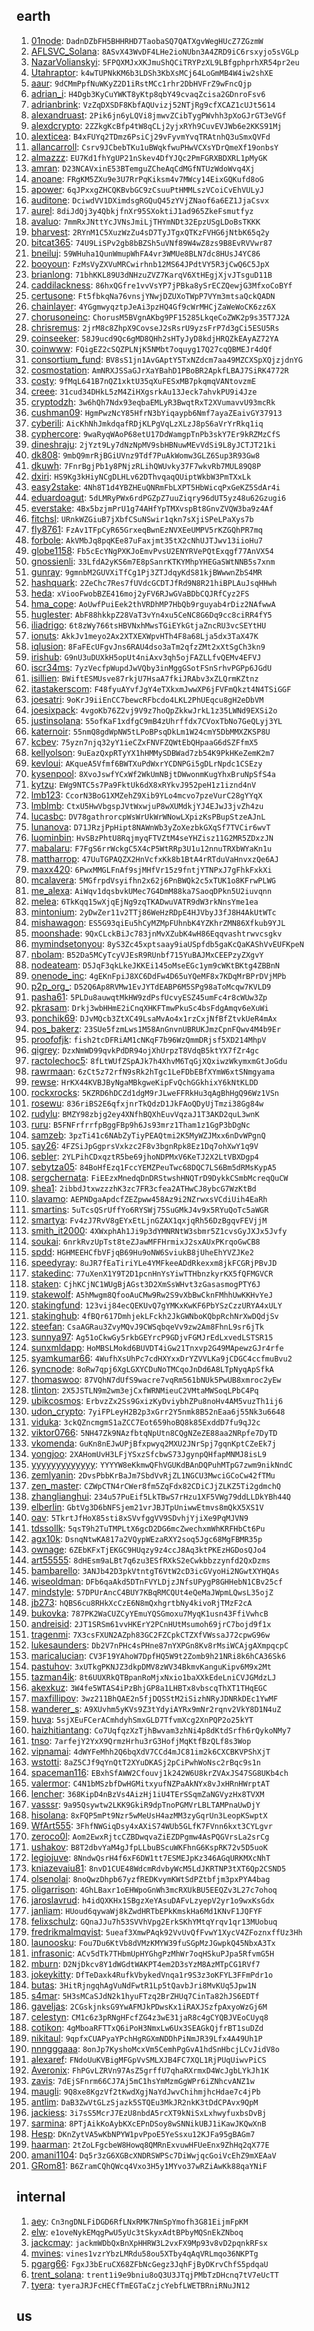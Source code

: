 ## earth
1. [01node](https://keybase.io/01node): `DadnDZbFH5BHHRHD7TaobaSQ7QATXgvWegHUcZ7ZGzmW`
1. [AFLSVC_Solana](https://keybase.io/AFLSVC_Solana): `8ASvX43WvDF4LHe2ioNUbn3A4ZRD9iC6rsxyjo5sVGLp`
1. [NazarVolianskyi](https://keybase.io/NazarVolianskyi): `5FPQXMJxXKJmuShQCiTRYPzXL9LBfgphprhXR54pr2eu`
1. [Utahraptor](https://keybase.io/Utahraptor): `k4wTUPNkKM6b3LDSh3KbXsMCj64LoGmMB4W4iw2shXE`
1. [aaur](https://keybase.io/aaur): `9dCMmPpfNuWKyZ2D1iRstMCc1rhr2DbHVFrZ9wFncQjp`
1. [adrian_i](https://keybase.io/adrian_i): `H4Dgb3KyCuYWKT8yKtp8qbY49cvaqZcisa2GDnroFsv6`
1. [adrianbrink](https://keybase.io/adrianbrink): `VzZqDXSDF8KbfAQUvizj52NTjRg9cfXCAZ1cUJt5614`
1. [alexandruast](https://keybase.io/alexandruast): `2Pik6jn6yLQVi8jmwvZCibTygPWvhh3pXoGJrGT3eVGf`
1. [alexdcrypto](https://keybase.io/alexdcrypto): `2ZZkgKcBfp4tW8qCLj2yjxRYh9CuvEVJWb6e2KKS91Mj`
1. [alexticea](https://keybase.io/alexticea): `B4xFUYq2TDmz6PsiCj29vFyvmYvqTRAtnhQ3uSmxQVFd`
1. [allancarroll](https://keybase.io/allancarroll): `Csrv9JCbebTKu1uBWqkfwuPHwVCXsYDrQmeXf19onbsY`
1. [almazzz](https://keybase.io/almazzz): `EU7Kd1fhYgUP21nSkev4DfYJQc2PmFGRXBDXRL1pMyGK`
1. [amran](https://keybase.io/amran): `D23NCAVxinE53BTemguZCheAqCdMGfNTUzWdoWvq4Xj`
1. [anoane](https://keybase.io/anoane): `FRgKM5ZXu9e3U7RrPqKiksm4v7MWcy14EixGQKufd8oG`
1. [apower](https://keybase.io/apower): `6qJPxxgZHCQKBvbGC9zCsuuPtHMMLszVCoiCvEhVULyJ`
1. [auditone](https://keybase.io/auditone): `DciwdVV1DXimdsgRGQuQ45zYVjZNaof6a6EZ1JjaCsvx`
1. [aurel](https://keybase.io/aurel): `8diJdQj3y4QbkjfnXr95SXoktiJ1ad965ZkeFsmutfyz`
1. [avaluo](https://keybase.io/avaluo): `7mmRxJNttYcJVNsJmiLjTHYmNDt32EpzUSgLDoBsTKKK`
1. [bharvest](https://keybase.io/bharvest): `2RYnM1C5XuzWzZu4sD7TyJTgxQTKzFVHG6jNtbK65q2y`
1. [bitcat365](https://keybase.io/bitcat365): `74U9LiSPv2gb8bBZSh5uVNf89W4wZ8zs9B8EvRVVwr87`
1. [bneiluj](https://keybase.io/bneiluj): `59WHuha1QunWmupWhFA4vr3WMUe8BLN7dc8HUsJ4YC86`
1. [booyoun](https://keybase.io/booyoun): `FzMsVyZXVuMRCwirhnb12MS64JPdtVY5R3jCwQ6C5JpX`
1. [brianlong](https://keybase.io/brianlong): `71bhKKL89U3dNHzuZVZ7KarqV6XtHEgjXjvJTsguD11B`
1. [caddilackness](https://keybase.io/caddilackness): `86hxQGfre1vvVsYP7jPBka8ySrECZQewjG3MfxoCoBYf`
1. [certusone](https://keybase.io/certusone): `Ft5fbkqNa76vnsjYNwjDZUXoTWpP7VYm3mtsaQckQADN`
1. [chainlayer](https://keybase.io/chainlayer): `4YGgmwyqztpJeAi3pzHQ4Gf9cWrMHCjZaWeWoCK6zz6X`
1. [chorusoneinc](https://keybase.io/chorusoneinc): `ChorusM5BVgnAKbg9PF15285LkqeCoZWK2p9s35T7J2A`
1. [chrisremus](https://keybase.io/chrisremus): `2jrM8c8ZhpX9CovseJ2sRsrU9yzsFrP7d3gCi5ESU5Rs`
1. [coinseeker](https://keybase.io/coinseeker): `58J9ucd9Qc6gMD8QHh2sHTyJyD8kdjHRQZkEAyAZ72YA`
1. [coinwww](https://keybase.io/coinwww): `FQigEZ2cSQZPLNjK5NMbt7oquyg17Q27cqQBMEJr4dQf`
1. [consortium_fund](https://keybase.io/consortium_fund): `BV8sS1jn1AvGAptY5TxNZdcm7aa49MZCXSpXQjzjdnYG`
1. [cosmostation](https://keybase.io/cosmostation): `AmNRXJSSaGJrXaYBahD1PBoBR2ApkfLBAJ7SiRK4772R`
1. [costy](https://keybase.io/costy): `9fMqL641B7nQZ1xktU35qXuFESxMB7pkqmqVANtovzmE`
1. [creee](https://keybase.io/creee): `31cud34DHkL5zM4ZiHXgsrkAu13Jeck7ahvkPU9i4Jze`
1. [cryptodzh](https://keybase.io/cryptodzh): `3w6hQh7Ndx93eqbaEMLyR3BwqtRxT2XVumavvU93mcRk`
1. [cushman09](https://keybase.io/cushman09): `HgmPwzNcY85HfrN3bYiqaypb6Nmf7ayaZEaivGY37913`
1. [cyberili](https://keybase.io/cyberili): `AicKhNhJmkdqafRDjKLPgVqLzXLzJ8pS6aVrYrRkq1iq`
1. [cyphercore](https://keybase.io/cyphercore): `9waRyqWAoP68etU17DdWamgpTnPb3skY7Er9kRZMzCfS`
1. [dineshraju](https://keybase.io/dineshraju): `2jYzt9Ly7dNzNpMV9sbHBNuwMEvVdSi9L8yJCTJT21ki`
1. [dk808](https://keybase.io/dk808): `9mbQ9mrRjBGiUVnz9Tdf7PuAkWomw3GLZ6Sup3R93Gw8`
1. [dkuwh](https://keybase.io/dkuwh): `7FnrBgjPb1y8PNjzRLihQWUvky37F7wkvRb7MUL89Q8P`
1. [dxiri](https://keybase.io/dxiri): `HS9Kg3kHiyNCgDLHLv62DThvqaqQUiptWkbW3PmTXxLk`
1. [easy2stake](https://keybase.io/easy2stake): `4Nh8T1d4YBZHEuQNRmFbLXPT5HbWicqPxGeKZ5SdAr4i`
1. [eduardoagut](https://keybase.io/eduardoagut): `5dLMRyPWx6rdPGZpZ7uuZiqry96dUT5yz48u62Gzugi6`
1. [everstake](https://keybase.io/everstake): `4Bx5bzjmPrU1g74AHfYpTMXvspBt8GnvZVQW3ba9z4Af`
1. [fitchsl](https://keybase.io/fitchsl): `URnkWZGiuB7jXbfCSuNSwir1qkn7sXjiSPeLPaXys7b`
1. [fly8761](https://keybase.io/fly8761): `FzAv1TFpCyR65GrxeqBwnEzNVXEeUMPV5rKZGQhPR7mq`
1. [forbole](https://keybase.io/forbole): `AkVMbJq8pqKEe87uFaxjmt35tX2cNhUJTJwv13iioHu7`
1. [globe1158](https://keybase.io/globe1158): `Fb5cEcYNgPXKJoEmvPvsU2ENYRVePQtExqgf77AnVX54`
1. [gnossienli](https://keybase.io/gnossienli): `33LfdA2yKS6m7E8pSanrKTKYMhpYHEGaSWtNNB5s7xnm`
1. [gunray](https://keybase.io/gunray): `9gmnbM2GUVXiTfCg1Pj3ZTJdqyKdS81kjBWwwnZbS4MR`
1. [hashquark](https://keybase.io/hashquark): `2ZeChc7Res7fUVdcGCDTJfRd9N8R21hiBPLAuJsqHHwh`
1. [heda](https://keybase.io/heda): `xViooFwobBZE416moj2yFV6RJwGVaBDbCQJRfCyz2FS`
1. [hma_cope](https://keybase.io/hma_cope): `AoUwfPuiEek2thVRDhMP7HbQb9rguyab4rDiz2NAfwwA`
1. [huglester](https://keybase.io/huglester): `AbF88hkkpZ28VaT3vYn4xu5CeNC8G6Dq9cc8ciRR4fY5`
1. [iliadrigo](https://keybase.io/iliadrigo): `6t8zWy766tsHBVNxhMwsTGiEYkGtjaZncRU3vcSEYtHU`
1. [ionuts](https://keybase.io/ionuts): `AkkJv1meyo2Ax2XTXEXWpvHTh4F8a68Lja5dx3TaX47K`
1. [iqlusion](https://keybase.io/iqlusion): `8FaFEcUFgvJns6RAU4dso3aTm2qfzZMt2xXtSgCh3kn9`
1. [irishub](https://keybase.io/irishub): `G9nU3uDUXkH5opUt4niAxv3qh5ojFAZLLfvQEMv4EFVJ`
1. [iscr34ms](https://keybase.io/iscr34ms): `7yzVecfpWupdJwVQby3inMggGSotFSnSrhvPGPp6JGdU`
1. [isillien](https://keybase.io/isillien): `BWiftESMUsve87rkjU7HsaA7fkiJRAbv3xZLQrmKZtnz`
1. [itastakerscom](https://keybase.io/itastakerscom): `F48fyuAYvfJgY4eTXkxmJwwXP6jFVFmQkzt4N4TSiGGF`
1. [joesatri](https://keybase.io/joesatri): `9oKrJ9iiEnCC7bewcRFbcdo4LKL2PhUEqcu8gH2eDbVM`
1. [joesixpack](https://keybase.io/joesixpack): `4vgoKb76Z2vj9V9z7hoQpZkkwJrkL1z35LWNd9EXSi2o`
1. [justinsolana](https://keybase.io/justinsolana): `55ofKaF1xdfgC9mB4zUhrffdx7CVoxTbNo7GeQLyj3YL`
1. [katernoir](https://keybase.io/katernoir): `55nmQ8gdWpNW5tLPoBPsqDkLm1W24cmY5DbMMXZKSP8U`
1. [kcbev](https://keybase.io/kcbev): `75yzn7njq32yY1ieCZxFNVFZQWtEbQHpaaG6dSZFfmX5`
1. [kellyolson](https://keybase.io/kellyolson): `9uEazQxpRTyYX1hHMMySDBWad7zb54K9PkHKeZemK2m7`
1. [kevloui](https://keybase.io/kevloui): `AKqueA5Vfmf6BWTXuPdWxrYCDNPGi5gDLrNpdc1CSEzy`
1. [kysenpool](https://keybase.io/kysenpool): `8XvoJswfYCxWf2WkUmNBjtDWwonmKugYhxBruNpSfS4a`
1. [kytzu](https://keybase.io/kytzu): `EWg9NTC5s7Pa9FktUk6dX8xRYkvJ952peH1z1iznd4nV`
1. [lmb123](https://keybase.io/lmb123): `CcorN3BoG1XMZehZ9Xib9YLo4mcvo7pzeVurC28gYYqX`
1. [lmblmb](https://keybase.io/lmblmb): `CtxU5HwVbgspJVtWxwjuP8wXUMdkjYJ4EJwJ3jvZh4zu`
1. [lucasbc](https://keybase.io/lucasbc): `DV78gathrorcpWsWrUkWrWNowLXpizKsPBupStzeAJnL`
1. [lunanova](https://keybase.io/lunanova): `D71JRzjPpHipt8NAWnWb3yZoXezbkGXqSf7TVCir6wvT`
1. [luominbin](https://keybase.io/luominbin): `HvSBzPhtU8RqjmyqFTVZtM4seYHZisz11G2MR5ZDxzJN`
1. [mabalaru](https://keybase.io/mabalaru): `F7FgS6rrWckgC5X4cP5WtRRp3U1u12nnuTRXbWYaKn1u`
1. [mattharrop](https://keybase.io/mattharrop): `47UuTGPAQZX2HnVcfxKk8b1BtA4rRTduVaHnvxzQe6AJ`
1. [maxx420](https://keybase.io/maxx420): `6PwxMMGLFnAf9sjMHfVr15z9fntjYTNPxJ7gFhkFxkXi`
1. [mcalavera](https://keybase.io/mcalavera): `5MGfrpdVsyifhn2x62j6PnBWQk2c5xTUK1o8KFrwPLWG`
1. [me_alexa](https://keybase.io/me_alexa): `AiWqv1dqsbvkUMec7G4DmM88ka7SaoqDPkn5U2iuvqnn`
1. [melea](https://keybase.io/melea): `6TkKqq15wXjqEjNg9zqTKADwuVATR9dW3rkNnsYme1ea`
1. [mintonium](https://keybase.io/mintonium): `2yDwZer11v2TTj86WeHzRDpE4HJVbyJ3fJ8H4AkUtWTc`
1. [mishawagon](https://keybase.io/mishawagon): `ES5G93qiEu5hCyMZMpFUhnbK4YZKhrZMN86Xfkub9YJL`
1. [moonshade](https://keybase.io/moonshade): `9QxCLckBiJc783jnMvXZubK4wH86Eqqvashtrwvcsgkv`
1. [mymindsetonyou](https://keybase.io/mymindsetonyou): `8yS3Zc45xptsaay9iaUSpfdb5gaKcQaKAShVvEUFKpeN`
1. [nbolam](https://keybase.io/nbolam): `B52Da5MCyTcyVJEsR9RUnbf715YuBAJMxCEEPzyZXgvY`
1. [nodeateam](https://keybase.io/nodeateam): `D5JqF3qkLkeJKKEi145oMseEGc1ym9cWKtBKtg4ZBBnN`
1. [onenode_inc](https://keybase.io/onenode_inc): `4gEKnFpiJ8XC6DdFw4D65uYQeMF8x7KDqMrBPrDVjMPb`
1. [p2p_org_](https://keybase.io/p2p_org_): `D52Q6Ap8RVMw1EvJYTdEABP6M5SPg98aToMcqw7KVLD9`
1. [pasha61](https://keybase.io/pasha61): `5PLDu8auwqtMkHW9zdPsfUcvyESZ45umFc4r8cWUw3Zp`
1. [pkrasam](https://keybase.io/pkrasam): `Drkj3wbHHmE2iCnqXHKFTmwPkuSc4bsFdgAmqv6eXuWi`
1. [ponchik69](https://keybase.io/ponchik69): `DJvMQcb3ZtXC49LsaMvAo4x1rzCxjNfBfZtvkUeR4mAx`
1. [pos_bakerz](https://keybase.io/pos_bakerz): `23SUe5fzmLws1M58AnGnvnUBRUKJmzCpnFQwv4M4b9Er`
1. [proofofjk](https://keybase.io/proofofjk): `fish2tcDFRiAM1cNKqF7b96WzQmmDRjsf5XD214MhpV`
1. [qigrey](https://keybase.io/qigrey): `DzxNmWD99qvkPdDR94ojXhUrpzT8VdqB5ktYX7fZr4gc`
1. [ractolechoc5](https://keybase.io/ractolechoc5): `8fLtWUfZSpAJk7h4XhvM6TqGjXQxiwzWkymxmGtJoGdu`
1. [rawrmaan](https://keybase.io/rawrmaan): `6zCt5z72rfN9sRk2hTgc1LeFDbEBfXYmW6xtSNmgyama`
1. [rewse](https://keybase.io/rewse): `HrKX44KVBJByNgaMBkgweKipFvQchGGkhixY6kNtKLDD`
1. [rockxrocks](https://keybase.io/rockxrocks): `5KZRD6hDCZd1dgM9rJLweFFRkHu3qAgBhHgQ96Wz1VSn`
1. [rosewu](https://keybase.io/rosewu): `836riBS2E6qfxjnrTkQdzD1JkFAoQDyUjTmzi38Gg84w`
1. [rudylu](https://keybase.io/rudylu): `BMZY98zbjg2ey4XNfhBQXhEuvVqzaJ1T3AKD2quL3wnK`
1. [ruru](https://keybase.io/ruru): `B5FNFrfrrfpBggFBp9h6Js93mrz1Tham1z1GgP3bDgNc`
1. [samzeb](https://keybase.io/samzeb): `3pzTi41c6NAbZyTiyPEAQtmi2K5MyWZJMxx6nDvWPgnQ`
1. [say26](https://keybase.io/say26): `4FZSiJpGgprsVxkzc2F8v3bgnRpk8Ez1Dq7ohXwY1q9V`
1. [sebler](https://keybase.io/sebler): `2YLPihCDxqztR5be69jhoNDPMxV6KeTJ2X2LtVBXDgp4`
1. [sebytza05](https://keybase.io/sebytza05): `84BoHfEzq1FccYEMZPeuTwc68DQC7LS6Bm5dRMsKypA5`
1. [sergchernata](https://keybase.io/sergchernata): `FiEEzxMnedqDnDRStwshHNQTrD9DykkCSmbMcreqQuCW`
1. [shea1](https://keybase.io/shea1): `2ibbdJtxwzzzhK3zc7FR3cfea2ATHwCJ8ybcG7WzKtBd`
1. [slavamo](https://keybase.io/slavamo): `AEPNDgaApdcfZEZpww458Az9i2NZrwxsVCdiUih4EaRh`
1. [smartins](https://keybase.io/smartins): `5uTcsQSrUffYo6RYSWj75SuGMkJ4v9x5RYuQoTc5aWGR`
1. [smartya](https://keybase.io/smartya): `Fv4zJ7RvV8gEYxEtLjnGZAX1qxjqRh56DzBgqvFEVjjM`
1. [smith_it2000](https://keybase.io/smith_it2000): `4XWxphAh1Ji9p3dYMNRNtW3sbmr5Z1cvsGyJXJx5Jvfy`
1. [soukai](https://keybase.io/soukai): `6nrkRvzUpTst8teZJawMFFHrmixJ2sxAUxPKrqoGwCB8`
1. [spdd](https://keybase.io/spdd): `HGHMEEHCfbVFjqB69Hu9oNW6SviukB8jUheEhYVZJKe2`
1. [speedyray](https://keybase.io/speedyray): `8uJR7fEaTiriYLe4YMFkeeADdRkexxm8jkFCGRjPBvJD`
1. [stakedinc](https://keybase.io/stakedinc): `77uXenX1Y9T2D1pcnHnYsYiwTTHbnzkyrKX5fQFMGVCR`
1. [staken](https://keybase.io/staken): `CjhKCjNC1WUgBjAGst3D2XmSsWHvt3zGasasmogPTY6J`
1. [stakewolf](https://keybase.io/stakewolf): `A5hMwgm8QfooAuCMw9Rw2S9vXbBwCknFMhhUwKKHvYeJ`
1. [stakingfund](https://keybase.io/stakingfund): `123vij84ecQEKUvQ7gYMKxKwKF6PbYSzCzzURYA4xULY`
1. [stakinghub](https://keybase.io/stakinghub): `4fBQr617DmhjekLFckh2JkGWNboKQbpRchNrXwDQdjSv`
1. [steefan](https://keybase.io/steefan): `CsaAGRau3ZvyMQvJ9CWSqbqeVv9zw2Am8FhnL9sr6jTk`
1. [sunnya97](https://keybase.io/sunnya97): `Ag51oCkwGy5rkbGEYrcP9GDjvFGMJrEdLxvedLSTSR15`
1. [sunxmldapp](https://keybase.io/sunxmldapp): `HoMBSLMokd6BUVDT4iGw21Tnxvp2G49MApewzGJr4rfe`
1. [syamkumar66](https://keybase.io/syamkumar66): `4WufhXsUhPc7cdHXYxxDrYZVVLKa9jCDGC4ccfmuBvu2`
1. [syncnode](https://keybase.io/syncnode): `8oRw7qpj6XgLGXYCDuNoTMCqoJnDd6A8LTpNyqApSfkA`
1. [thomaswoo](https://keybase.io/thomaswoo): `87VQhN7dUfS9wacre7vqRm561bNUk5PwUB8xmroc2yEw`
1. [tlinton](https://keybase.io/tlinton): `2X5JSTLN9m2wm3ejCxfWRNMieuC2VMtaMWSoqLPbC4Pq`
1. [ubikcosmos](https://keybase.io/ubikcosmos): `ErbvzZx2Ss9GxizKyDviybhZPu8noHv4AM5vuzTh1ij6`
1. [udon_crypto](https://keybase.io/udon_crypto): `7yiFPLeyH2B2p3xGrr2Y5nmk8B52nEaa6j55Nk3u6648`
1. [viduka](https://keybase.io/viduka): `3ckQZncmgmS1aZCC7Eot659hoBQ8k85ExddD7fu9qJ2c`
1. [viktor0766](https://keybase.io/viktor0766): `5NH47Zk9NAzfbtqNpUtn8CQgNZeZE88aa2NRpfe7DyTD`
1. [vkomenda](https://keybase.io/vkomenda): `GuKn8nEJwUPjBfxpwyq2MXU2JNrSpj7gqnKptCZeEk7j`
1. [yongjoo](https://keybase.io/yongjoo): `2XAHomUvH3LFjYSxzSfcbwS73JgynpQHfapMNMJ8isL9`
1. [yyyyyyyyyyyyy](https://keybase.io/yyyyyyyyyyyyy): `YYYYW8eKkmwQFhVGUKdBAnDQPuhMTpG7zwm9nikNndC`
1. [zemlyanin](https://keybase.io/zemlyanin): `2DvsPbbKrBaJm7SbdVvRjZL1NGCU3MwciGCoCw42fTMu`
1. [zen_master](https://keybase.io/zen_master): `CZWpCTN4rCWer8fm5ZqFdx82CDiCJjZLKZ5Ti2gdmchQ`
1. [zhanglianghui](https://keybase.io/zhanglianghui): `234u57PuEif5LkTBwS7rHzu1XF5VWg79ddLLDkYBh44Q`
1. [elberlin](https://keybase.io/elberlin): `GbtVg3D6bNFSjem21vrJBJTpUniwwEtmvs8mQkX5XS1V`
1. [oav](https://keybase.io/oav): `5TkrtJfHoX85sti8xSVvfggVV9SDvhjYjiXe9PqMJVN9`
1. [tdssollk](https://keybase.io/tdssollk): `5qsT9h2TuTMPLtX6gcD2DG6mcZwechxmWhKRFHbCt6Pu`
1. [agx10k](https://keybase.io/agx10k): `DsnqNtwKA817a2VQypWEzaRXY2soq5Jgc68MgFBMR35p`
1. [ownage](https://keybase.io/ownage): `6ZEbKFxTjEKGC9HUqzy9z4ccJ8Aq3ktPKEzHGDosQJo4`
1. [art55555](https://keybase.io/art55555): `8dHEsm9aLBt7q6zu3ESfRXkS2eCwkbbzzynfd2QxDzms`
1. [bambarello](https://keybase.io/bambarello): `3ANJb42D3pkVtntgT6VtW2cD3icGVyoHi2NGwtXYHQAs`
1. [wiseoldman](https://keybase.io/wiseoldman): `DFb6qaAkd5DTnFVYLDjzJNfsUPygP8GHHebN1CBv25cf`
1. [mindstyle](https://keybase.io/mindstyle): `57DPUrAncC4BUY7KBqRMCQUt4eQeMaJWpmLQwsL35ojZ`
1. [jb273](https://keybase.io/jb273): `hQBS6cu8RHkXcCzE6N8mQxhgrtbNy4kivoRjTMzF2cA`
1. [bukovka](https://keybase.io/bukovka): `787PK2WaCUZCyYEmuYQSGmoxu7MyqK1usn43FfiVwhcB`
1. [andreisid](https://keybase.io/andreisid): `2JT1SRSm61vvHKErY2PCnHUtMsumoh69jrC7bojd9f1x`
1. [tragenmi](https://keybase.io/tragenmi): `7X3csFXUN2AZph83GC2FZCpkCTZXfVWssaJ72cpwG96w`
1. [lukesaunders](https://keybase.io/lukesaunders): `Db2V7nPHc4sPHne87nYXPGn8Kv8rMsiWCAjgAXmpqcpC`
1. [maricalucian](https://keybase.io/maricalucian): `CV3F19YAhoW7DpfHQ5W9t2Zomb9h21NRi8k6hCA36Sk6`
1. [pastuhov](https://keybase.io/pastuhov): `3xUTkgPKNJZ3dkpDMV8zWV34BkmvKanguKipv6M9x2Mt`
1. [tazman4ik](https://keybase.io/tazman4ik): `8t6UUXRkQTBpanRoMjxNxio1baXXkEdeLniCVJGMdzLJ`
1. [akexkuz](https://keybase.io/akexkuz): `3W4fe5WTAS4iPzBhjGP8a1LHBTx8vbscqThXT1THqEGC`
1. [maxfillipov](https://keybase.io/maxfillipov): `3wz211BhQAE2n5fjDQSStM2iSizhNRyJDNRkDEc1YwMF`
1. [wanderer_s](https://keybase.io/wanderer_s): `A9XUvhm5yKVs9Z3tYdyiAYRx9mNr2rqnv2VkY8D1N4uZ`
1. [huva](https://keybase.io/huva): `5sjXEuFCerACmhdyhSmxGLD7TfvmXcg2XnPQP2o25kYT`
1. [haizhitiantang](https://keybase.io/haizhitiantang): `Co7UqfqzXzTjhBwvam3zhNi4p8dKtdSrfh6rQykoNMy7`
1. [tnso](https://keybase.io/tnso): `7arfejY2YxX9QrmzHrhu3rG3HofjMqKtfBzQLf8s3Wop`
1. [vipnamai](https://keybase.io/vipnamai): `4dWYFeMhh2Q6bqXdV7CCd4mJC81im2k6CXCBKVPShXjT`
1. [wstotti](https://keybase.io/wstotti): `8aZ5CJf9qYnQtT2XYuDKASj2pCiPwhWoNsc2rBqc9s1n`
1. [spaceman116](https://keybase.io/spaceman116): `EBxhSfAWW2Cfouvj1k242W6U8krZVAxJS47SG8UKb4ch`
1. [valermor](https://keybase.io/valermor): `C4N1bMSzbfDwHGMitxyufNZPaAkNYx8vJxHRnHWrptAT`
1. [lencher](https://keybase.io/lencher): `368KipD4nBzVs4AizHj1iU4TErSSqmZaNGVyzHx8TVXM`
1. [vasssr](https://keybase.io/vasssr): `9a95Qsywtw2LKK9GkiR9dpTnoPGMVrLBLTAMPnaUwDjY`
1. [hisolana](https://keybase.io/hisolana): `8xFQP5mPt9Nzr5wMeUsH4azMM3zyGqrUn3LeopKSwptX`
1. [WfArt555](https://keybase.io/WfArt555): `3FhfNWGiqDsy4xAXiS74WUb5GLfK7FVnn6kxt3CYLgvr`
1. [zeroco0l](https://keybase.io/zeroco0l): `Aom2EwxRjtcCZBDwqvaZiEZDPgmw4AsPQGVrsLa2srCg`
1. [ushakov](https://keybase.io/ushakov): `B8T2dbvYaM4gJfpLLbuBScuWKFhnG6KspRK72v5D5uoK`
1. [legiojuve](https://keybase.io/legiojuve): `8NndwQsrH4f6xF6DW1tt7ESMEJpKz346AGqURKMXcNhT`
1. [kniazevaiu81](https://keybase.io/kniazevaiu81): `8nvD1CUE48WdcmRdvbyWcM5LdJKRTNP3tXT6Qp2CSND5`
1. [olsenolai](https://keybase.io/olsenolai): `8noQwzDhpb67yzfREDKvymKWtSdPZtbfjm3pxPYA4bag`
1. [oligarrison](https://keybase.io/oligarrison): `4GhLBaxr1oEHWpoGnWh3mcRXUkBU5EEQZv3L27c7ohoq`
1. [jaroslavrud](https://keybase.io/jaroslavrud): `h4idQXKHx1SBgzXeYAsuDAFvLzyepV2yr1o9wxKsGdx`
1. [janliam](https://keybase.io/janliam): `HUoud6qywaWj8kZwdHRTbEPkKmskHa6Md1KNvF1JQFYF`
1. [felixschulz](https://keybase.io/felixschulz): `GQnaJJu7h53SVVhVpg2ErkSKhYMtqYrqv1qr13MUobuq`
1. [fredrikmalmqvist](https://keybase.io/fredrikmalmqvist): `5ueaf3XmwPAqk92VvUvQfFvwY1XycV4ZFoznxffUz3Hh`
1. [launoosku](https://keybase.io/launoosku): `Fou7Du6KtVb8dVMzKMYW39fuSGpMzJGwpkQ45NbxA3Tx`
1. [infrasonic](https://keybase.io/infrasonic): `ACv5dTk7THbmUpHYGhgPzMhWr7oqHSkuPJpa5RfvmG5H`
1. [mburn](https://keybase.io/mburn): `D2NjDkcv8Y1dWGdtWAKPT4em2D3sYzM8AzMTpCG1RVf7`
1. [jokeykitty](https://keybase.io/jokeykitty): `DfTeDaxk4RufkVbykedVnqa1r9S3z3oKFYL3FFmPdr1o`
1. [butas](https://keybase.io/butas): `3HitRjngqhAgVuNdFwtR1Lp5tQavbJri8MvKUq5Jpw1N`
1. [s4mar](https://keybase.io/s4mar): `5H3sMCaSJdN2k1hyuFTzq2BrZHUq7CinTa82hJS6EDTf`
1. [gaveljas](https://keybase.io/gaveljas): `2CGskjnksG9YwAFMJkPDwsKx1iRAXJSzfpAxyoWzGj6M`
1. [celestyn](https://keybase.io/celestyn): `CM1c6z3pRNgHFcfZG4z3wE31jaR8c4gCYQBJVEoCUyq8`
1. [cotikon](https://keybase.io/cotikon): `4gMboaRFTTxQ6iPoH3NmxLw6Ux3SEAGkQjfrBT1suDZd`
1. [nikitaul](https://keybase.io/nikitaul): `9qpfxCUAPyaYPchHgRGXmNDDhPiNmJR39Lfx4A49Uh1P`
1. [nnngggaaa](https://keybase.io/nnngggaaa): `8onJp7KyshoMcxVm5CemhPgGvA1hdSnHbcjLCvJidV8o`
1. [alexaref](https://keybase.io/alexaref): `FNdoUuKVBigMFGpVvSMLXJB4FC7XQL1RjPUqUiwvPiCS`
1. [Averonix](https://keybase.io/Averonix): `FhPGvLZRVn97AsZ5grffU7qhaRXrmxD4WcJgbLYkJh1K`
1. [zavis](https://keybase.io/zavis): `7dEjSFnrm66CJ7Aj5mC1hsYmMzmGgWPr6iZNhcvANZ1w`
1. [maugli](https://keybase.io/maugli): `9Q8xe8KgzVf2tKwdXgjNaYdJwvChihmjhcHdae7c4jPb`
1. [antlim](https://keybase.io/antlim): `DaB3ZwVtGLzSjazk5STQEu3MkJR2nkK3tDdCPAvx9QpM`
1. [jackiess](https://keybase.io/jackiess): `3i7sS5McrJ7EzU8nbdA5rcXT9kNiSxLxhwyfuxbsDvBj`
1. [sarmina](https://keybase.io/sarmina): `8PTjAikKoAybKXcEPnDSoy8wSNNikUBJ1iKawJKQwXnB`
1. [Hesp](https://keybase.io/Hesp): `DKnZytVA5wKbNPYW1pvPpoE5YeSsxu12KJFa95gBAGm7`
1. [haarman](https://keybase.io/haarman): `2tZoLFgcbeW8Howq8QMRnExvuwHFUeEnx9ZhHq2qX77E`
1. [amani1104](https://keybase.io/amani1104): `Dq5r3zG6XGBcXNDRSWPSc7DiWwjqcGoiVcEhZ9mXEAaV`
1. [GRom81](https://keybase.io/GRom81): `B6ZramCQhQWcq4Vxo3H5y1MYvo37wRZiAwKk88qaYNiF`
## internal
1. [aey](https://keybase.io/aey): `Cn3ngDNLFiDGD6RfLNxRMK7NmSpYmofh3G81EijmFpKM`
1. [elw](https://keybase.io/elw): `e1oveNykEMqgPwU5yUc3tSkyxAdtBPbyMQSnEkZNboq`
1. [jackcmay](https://keybase.io/jackcmay): `jackmWDbQxBnXpHHRW3L2vxFX9Mp93v8vD2pqnkRFsx`
1. [mvines](https://keybase.io/mvines): `vines1vzrYbzLMRdu58ou5XTby4qAqVRLmqo36NKPTg`
1. [pgarg66](https://keybase.io/pgarg66): `FgxJ3bEruCX68ZFbNcGegz3JqhFjByDKrvChfS5pdqaU`
1. [trent_solana](https://keybase.io/trent_solana): `trent1i9e9bniu8oQ3U3JTqjPMbTzDHcnq7tV7eUcTT`
1. [tyera](https://keybase.io/tyera): `tyeraJRJFcHECfTmEGTaCzjcYebfLWETBRniRNuJN12`
## us
